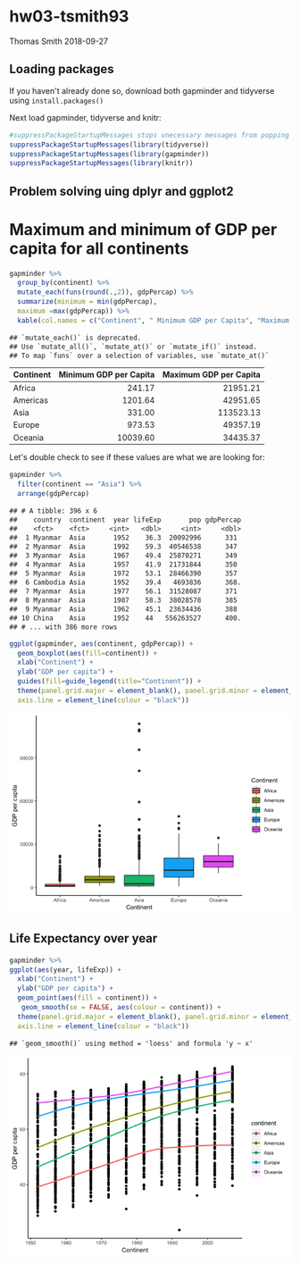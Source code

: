hw03-tsmith93
================
Thomas Smith
2018-09-27

Loading packages
----------------

If you haven't already done so, download both gapminder and tidyverse using `install.packages()`

Next load gapminder, tidyverse and knitr:

``` r
#suppressPackageStartupMessages stops unecessary messages from popping up
suppressPackageStartupMessages(library(tidyverse))
suppressPackageStartupMessages(library(gapminder))
suppressPackageStartupMessages(library(knitr))
```

Problem solving uing dplyr and ggplot2
--------------------------------------

Maximum and minimum of GDP per capita for all continents
========================================================

``` r
gapminder %>% 
  group_by(continent) %>% 
  mutate_each(funs(round(.,2)), gdpPercap) %>% 
  summarize(minimum = min(gdpPercap),
  maximum =max(gdpPercap)) %>% 
  kable(col.names = c("Continent", " Minimum GDP per Capita", "Maximum GDP per Capita"))  
```

    ## `mutate_each()` is deprecated.
    ## Use `mutate_all()`, `mutate_at()` or `mutate_if()` instead.
    ## To map `funs` over a selection of variables, use `mutate_at()`

| Continent |  Minimum GDP per Capita|  Maximum GDP per Capita|
|:----------|-----------------------:|-----------------------:|
| Africa    |                  241.17|                21951.21|
| Americas  |                 1201.64|                42951.65|
| Asia      |                  331.00|               113523.13|
| Europe    |                  973.53|                49357.19|
| Oceania   |                10039.60|                34435.37|

Let's double check to see if these values are what we are looking for:

``` r
gapminder %>% 
  filter(continent == "Asia") %>% 
  arrange(gdpPercap)
```

    ## # A tibble: 396 x 6
    ##    country  continent  year lifeExp       pop gdpPercap
    ##    <fct>    <fct>     <int>   <dbl>     <int>     <dbl>
    ##  1 Myanmar  Asia       1952    36.3  20092996      331 
    ##  2 Myanmar  Asia       1992    59.3  40546538      347 
    ##  3 Myanmar  Asia       1967    49.4  25870271      349 
    ##  4 Myanmar  Asia       1957    41.9  21731844      350 
    ##  5 Myanmar  Asia       1972    53.1  28466390      357 
    ##  6 Cambodia Asia       1952    39.4   4693836      368.
    ##  7 Myanmar  Asia       1977    56.1  31528087      371 
    ##  8 Myanmar  Asia       1987    58.3  38028578      385 
    ##  9 Myanmar  Asia       1962    45.1  23634436      388 
    ## 10 China    Asia       1952    44   556263527      400.
    ## # ... with 386 more rows

``` r
ggplot(gapminder, aes(continent, gdpPercap)) +
  geom_boxplot(aes(fill=continent)) +
  xlab("Continent") +
  ylab("GDP per capita") +
  guides(fill=guide_legend(title="Continent")) +
  theme(panel.grid.major = element_blank(), panel.grid.minor = element_blank(), panel.background = element_blank(),
  axis.line = element_line(colour = "black"))
```

![](hw03-tsmith93_files/figure-markdown_github/unnamed-chunk-4-1.png)

Life Expectancy over year
-------------------------

``` r
gapminder %>% 
ggplot(aes(year, lifeExp)) +
  xlab("Continent") +
  ylab("GDP per capita") +
  geom_point(aes(fill = continent)) +
   geom_smooth(se = FALSE, aes(colour = continent)) +
  theme(panel.grid.major = element_blank(), panel.grid.minor = element_blank(), panel.background = element_blank(),
  axis.line = element_line(colour = "black"))
```

    ## `geom_smooth()` using method = 'loess' and formula 'y ~ x'

![](hw03-tsmith93_files/figure-markdown_github/unnamed-chunk-5-1.png)
